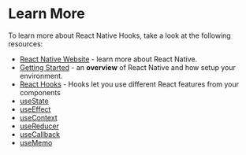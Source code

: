 # Learn More

To learn more about React Native Hooks, take a look at the following resources:

- [React Native Website](https://reactnative.dev) - learn more about React Native.
- [Getting Started](https://reactnative.dev/docs/environment-setup) - an **overview** of React Native and how setup your environment.
- [React Hooks](https://react.dev/reference/react) - Hooks let you use different React features from your components
- [useState](https://react.dev/reference/react/useState)
- [useEffect](https://react.dev/reference/react/useEffect)
- [useContext](https://react.dev/reference/react/useContext)
- [useReducer](https://react.dev/reference/react/useReducer)
- [useCallback](https://react.dev/reference/react/useCallback)
- [useMemo](https://react.dev/reference/react/useMemo)
